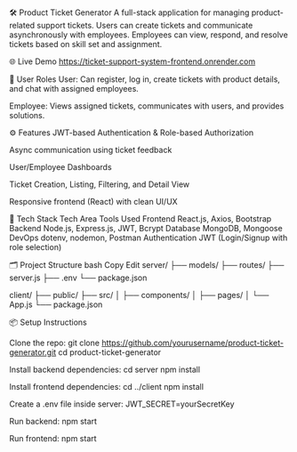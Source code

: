 🛠️ Product Ticket Generator
A full-stack application for managing product-related support tickets. Users can create tickets and communicate asynchronously with employees. Employees can view, respond, and resolve tickets based on skill set and assignment.

🌐 Live Demo
https://ticket-support-system-frontend.onrender.com

🔐 User Roles
User: Can register, log in, create tickets with product details, and chat with assigned employees.

Employee: Views assigned tickets, communicates with users, and provides solutions.

⚙️ Features
JWT-based Authentication & Role-based Authorization

Async communication using ticket feedback

User/Employee Dashboards

Ticket Creation, Listing, Filtering, and Detail View

Responsive frontend (React) with clean UI/UX

🧩 Tech Stack
Tech Area	Tools Used
Frontend	React.js, Axios, Bootstrap
Backend	Node.js, Express.js, JWT, Bcrypt
Database	MongoDB, Mongoose
DevOps	dotenv, nodemon, Postman
Authentication	JWT (Login/Signup with role selection)

🗂️ Project Structure
bash
Copy
Edit
server/
├── models/
├── routes/
├── server.js
├── .env
└── package.json

client/
├── public/
├── src/
│   ├── components/
│   ├── pages/
│   └── App.js
└── package.json


📦 Setup Instructions

Clone the repo:
git clone https://github.com/yourusername/product-ticket-generator.git
cd product-ticket-generator

Install backend dependencies:
cd server
npm install

Install frontend dependencies:
cd ../client
npm install

Create a .env file inside server:
JWT_SECRET=yourSecretKey

Run backend:
npm start

Run frontend:
npm start
